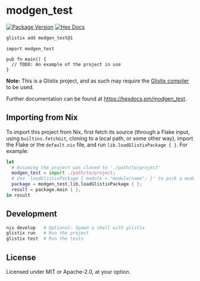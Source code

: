 # modgen_test

[![Package Version](https://img.shields.io/hexpm/v/modgen_test)](https://hex.pm/packages/modgen_test)
[![Hex Docs](https://img.shields.io/badge/hex-docs-ffaff3)](https://hexdocs.pm/modgen_test/)

```sh
glistix add modgen_test@1
```
```gleam
import modgen_test

pub fn main() {
  // TODO: An example of the project in use
}
```

**Note:** This is a Glistix project, and as such may require the
[Glistix compiler](https://github.com/glistix/glistix) to be used.

Further documentation can be found at <https://hexdocs.pm/modgen_test>.

## Importing from Nix

To import this project from Nix, first fetch its source (through a Flake input,
using `builtins.fetchGit`, cloning to a local path, or some other way), import
the Flake or the `default.nix` file, and run `lib.loadGlistixPackage { }`.
For example:

```nix
let
  # Assuming the project was cloned to './path/to/project'
  modgen_test = import ./path/to/project;
  # Use 'loadGlistixPackage { module = "module/name"; }' to pick a module
  package = modgen_test.lib.loadGlistixPackage { };
  result = package.main { };
in result
```

## Development

```sh
nix develop   # Optional: Spawn a shell with glistix
glistix run   # Run the project
glistix test  # Run the tests
```

## License

Licensed under MIT or Apache-2.0, at your option.

